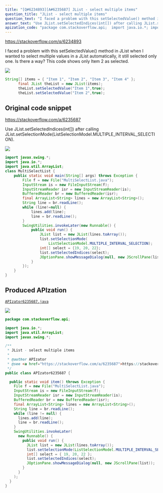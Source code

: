 ```yaml
---
title: "[Q#6234893][A#6235687] JList - select multiple items"
question_title: "JList - select multiple items"
question_text: "I faced a problem with this setSelectedValue() method in JList when I wanted to select multiple values in a JList automatically, it still selected only one.  Is there a way? This code shows only Item 2 as selected."
answer_text: "Use JList.setSelectedIndices(int[]) after calling JList.setSelectionMode(ListSelectionModel.MULTIPLE_INTERVAL_SELECTION)."
apization_code: "package com.stackoverflow.api;  import java.io.*; import java.util.ArrayList; import javax.swing.*;  /**  * JList - select multiple items  *  * @author APIzator  * @see <a href=\"https://stackoverflow.com/a/6235687\">https://stackoverflow.com/a/6235687</a>  */ public class APIzator6235687 {    public static void item() throws Exception {     File f = new File(\"MultiSelectList.java\");     InputStream is = new FileInputStream(f);     InputStreamReader isr = new InputStreamReader(is);     BufferedReader br = new BufferedReader(isr);     final ArrayList<String> lines = new ArrayList<String>();     String line = br.readLine();     while (line != null) {       lines.add(line);       line = br.readLine();     }     SwingUtilities.invokeLater(       new Runnable() {         public void run() {           JList list = new JList(lines.toArray());           list.setSelectionMode(ListSelectionModel.MULTIPLE_INTERVAL_SELECTION);           int[] select = { 19, 20, 22 };           list.setSelectedIndices(select);           JOptionPane.showMessageDialog(null, new JScrollPane(list));         }       }     );   } }"
---
```


https://stackoverflow.com/q/6234893

I faced a problem with this setSelectedValue() method in JList when I wanted to select multiple values in a JList automatically, it still selected only one.  Is there a way?
This code shows only Item 2 as selected.


<div class="code-logo"><img src="/stackoverflow.png" /></div>

```java
String[] items = { "Item 1", "Item 2", "Item 3", "Item 4" };
      final JList theList = new JList(items);
      theList.setSelectedValue("Item 1",true);
      theList.setSelectedValue("Item 2",true);
```


## Original code snippet

https://stackoverflow.com/a/6235687

Use JList.setSelectedIndices(int[]) after calling JList.setSelectionMode(ListSelectionModel.MULTIPLE_INTERVAL_SELECTION).


<div class="code-logo"><img src="/stackoverflow.png" /></div>

```java
import javax.swing.*;
import java.io.*;
import java.util.ArrayList;
class MultiSelectList {
    public static void main(String[] args) throws Exception {
        File f = new File("MultiSelectList.java");
        InputStream is = new FileInputStream(f);
        InputStreamReader isr = new InputStreamReader(is);
        BufferedReader br = new BufferedReader(isr);
        final ArrayList<String> lines = new ArrayList<String>();
        String line = br.readLine();
        while (line!=null) {
            lines.add(line);
            line = br.readLine();
        }
        SwingUtilities.invokeLater(new Runnable() {
            public void run() {
                JList list = new JList(lines.toArray());
                list.setSelectionMode(
                    ListSelectionModel.MULTIPLE_INTERVAL_SELECTION);
                int[] select = {19, 20, 22};
                list.setSelectedIndices(select);
                JOptionPane.showMessageDialog(null, new JScrollPane(list));
            }
        });
    }
}
```

## Produced APIzation

[`APIzator6235687.java`](https://github.com/pasqualesalza/apization-temp/raw/main/data/search/APIzator6235687.java)

<div class="code-logo"><img src="/apizator.png" /></div>

```java
package com.stackoverflow.api;

import java.io.*;
import java.util.ArrayList;
import javax.swing.*;

/**
 * JList - select multiple items
 *
 * @author APIzator
 * @see <a href="https://stackoverflow.com/a/6235687">https://stackoverflow.com/a/6235687</a>
 */
public class APIzator6235687 {

  public static void item() throws Exception {
    File f = new File("MultiSelectList.java");
    InputStream is = new FileInputStream(f);
    InputStreamReader isr = new InputStreamReader(is);
    BufferedReader br = new BufferedReader(isr);
    final ArrayList<String> lines = new ArrayList<String>();
    String line = br.readLine();
    while (line != null) {
      lines.add(line);
      line = br.readLine();
    }
    SwingUtilities.invokeLater(
      new Runnable() {
        public void run() {
          JList list = new JList(lines.toArray());
          list.setSelectionMode(ListSelectionModel.MULTIPLE_INTERVAL_SELECTION);
          int[] select = { 19, 20, 22 };
          list.setSelectedIndices(select);
          JOptionPane.showMessageDialog(null, new JScrollPane(list));
        }
      }
    );
  }
}

```